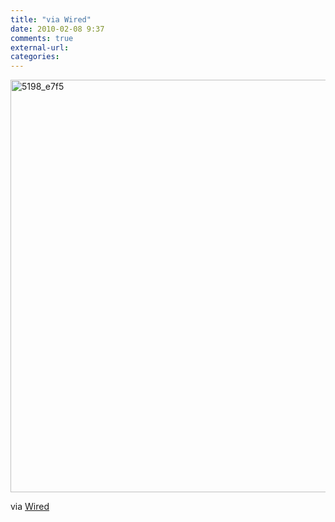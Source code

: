 ```yaml
---
title: "via Wired"
date: 2010-02-08 9:37
comments: true
external-url:
categories:
---
```

[<img src="http://e.asset.soup.io/asset/0679/5198_e7f5.jpeg" width="660" height="660" alt="5198_e7f5" />][1]

via [Wired][2]

  [1]: http://www.wired.com/magazine/wp-content/images/18-02/pl_arts_found6_f.jpg
  [2]: http://www.wired.com/magazine/2010/01/pl_arts_found/all/1
